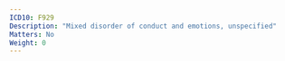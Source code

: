 ```yaml
---
ICD10: F929
Description: "Mixed disorder of conduct and emotions, unspecified"
Matters: No
Weight: 0
---
```


